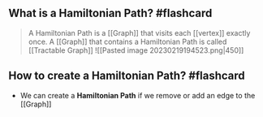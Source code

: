 ## What is a Hamiltonian Path? #flashcard
>
> A Hamiltonian Path is a [[Graph]] that visits each [[vertex]] exactly once. A [[Graph]] that contains a Hamiltonian Path is called [[Tractable Graph]]
![[Pasted image 20230219194523.png|450]]
<!--ID: 1676853874473-->


## How to create a Hamiltonian Path? #flashcard

* We can create a **Hamiltonian Path** if we remove or add an edge to the [[Graph]]
<!--ID: 1676853874480-->
